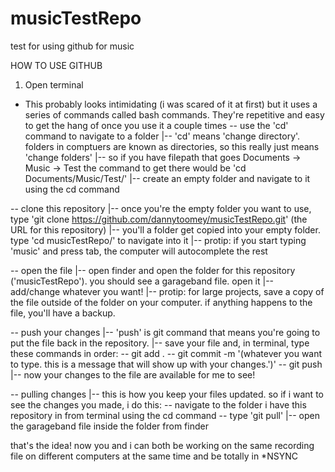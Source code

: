 # musicTestRepo
test for using github for music 

HOW TO USE GITHUB 

1. Open terminal
  - This probably looks intimidating (i was scared of it at first) but it uses a series of commands called bash commands. They're repetitive and easy to get the hang of once you use it a couple times
-- use the 'cd' command to navigate to a folder
  |-- 'cd' means 'change directory'. folders in comptuers are known as directories, so this really just means 'change folders'
  |-- so if you have filepath that goes Documents -> Music -> Test the command to get there would be 'cd Documents/Music/Test/'
  |-- create an empty folder and navigate to it using the cd command

-- clone this repository
  |-- once you're the empty folder you want to use, type 'git clone https://github.com/dannytoomey/musicTestRepo.git' (the URL for this repository)
  |-- you'll a folder get copied into your empty folder. type 'cd musicTestRepo/' to navigate into it
  |-- protip: if you start typing 'music' and press tab, the computer will autocomplete the rest
  
-- open the file
  |-- open finder and open the folder for this repository ('musicTestRepo'). you should see a garageband file. open it
  |-- add/change whatever you want!
  |-- protip: for large projects, save a copy of the file outside of the folder on your computer. if anything happens to the file, you'll have a backup.
  
-- push your changes
  |-- 'push' is git command that means you're going to put the file back in the repository. 
  |-- save your file and, in terminal, type these commands in order:
      -- git add .
      -- git commit -m '(whatever you want to type. this is a message that will show up with your changes.')'
      -- git push
  |-- now your changes to the file are available for me to see!
  
-- pulling changes
  |-- this is how you keep your files updated. so if i want to see the changes you made, i do this:
      -- navigate to the folder i have this repository in from terminal using the cd command
      -- type 'git pull'
  |-- open the garageband file inside the folder from finder

that's the idea! now you and i can both be working on the same recording file on different computers at the same time and be totally in *NSYNC
